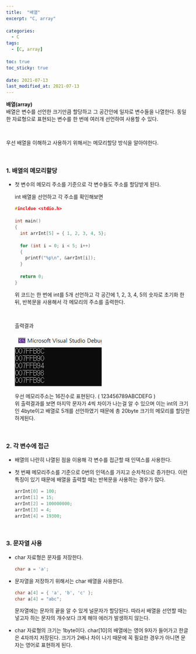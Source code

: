 ```yaml
---
title:  "배열"
excerpt: "C, array"

categories:
  - C
tags:
  - [C, array]

toc: true
toc_sticky: true
 
date: 2021-07-13
last_modified_at: 2021-07-13
---  
```


**배열(array)**  <br/>
배열은 변수를 선언한 크기만큼 할당하고 그 공간안에 일자로 변수들을 나열한다. 동일한 자료형으로 표현되는 변수를 한 번에 여러개 선언하여 사용할 수 있다.

<br/>

우선 배열을 이해하고 사용하기 위해서는 메모리할당 방식을 알아야한다.

<br/>

### 1. 배열의 메모리할당

  * 첫 변수의 메모리 주소를 기준으로 각 변수들도 주소를 할당받게 된다.  

    int 배열을 선언하고 각 주소를 확인해보면  

    ```c
    #incldue <stdio.h>

    int main()
    {
      int arrInt[5] = { 1, 2, 3, 4, 5};

      for (int i = 0; i < 5; i++)
      {
        printf("%p\n", &arrInt[i]);
      }

      return 0;
    }
    ```

    위 코드는 한 번에 int를 5개 선언하고 각 공간에 1, 2, 3, 4, 5의 숫자로 초기화 한 뒤, 반복문을 사용해서 각 메모리의 주소를 출력한다.  

    <br/>

    출력결과

    ![pyramid](/assets/images/20210713_Posting/1.png)  

    우선 메모리주소는 16진수로 표현된다. ( 123456789ABCDEFG )   
    위 출력결과를 보면 마지막 문자가 4씩 차이가 나는걸 알 수 있으며 이는 int의 크기인 4byte이고 배열로 5개를 선언하였기 때문에 총 20byte 크기의 메모리를 할당한 하게된다.  

    <br/>

### 2. 각 변수에 접근
  * 배열의 나란히 나열된 점을 이용해 각 변수를 접근할 때 인덱스를 사용한다.  
  * 첫 번째 메모리주소를 기준으로 0번의 인덱스를 가지고 순차적으로 증가한다. 이런 특징이 있기 때문에 배열을 출력할 때는 반복문을 사용하는 경우가 많다.

    ```c
    arrInt[0] = 100;
    arrInt[1] = 15;
    arrInt[2] = 100000000;
    arrInt[3] = 4;
    arrInt[4] = 19300;
    ```

<br/>

### 3. 문자열 사용
  * char 자료형은 문자를 저장한다.  
  
    ```c
    char a = 'a';
    ```
  
  * 문자열을 저장하기 위해서는 char 배열을 사용한다.

    ```c
    char a[4] = { 'a', 'b', 'c' };
    char a[4] = "abc";
    ``` 
    
    문자열에는 문자의 끝을 알 수 있게 널문자가 할당된다. 따라서 배열을 선언할 때는 넣고자 하는 문자의 개수보다 크게 해야 에러가 발생하지 않는다.  

  * char 자료형의 크기는 1byte이다. char[10]의 배열에는 영어 9자가 들어가고 한글은 4자까지 저장된다. 크기가 2배나 차이 나기 때문에 꼭 필요한 경우가 아니면 문자는 영어로 표현하게 된다.